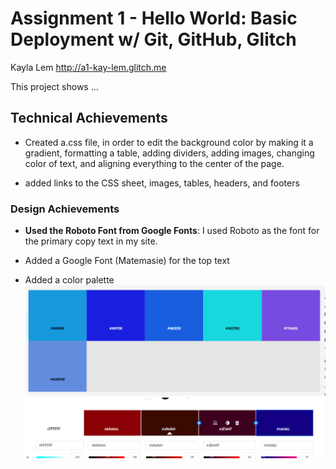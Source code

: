 Assignment 1 - Hello World: Basic Deployment w/ Git, GitHub, Glitch
===

Kayla Lem
http://a1-kay-lem.glitch.me

This project shows ...

## Technical Achievements

- Created a.css file, in order to edit the background color by making it a gradient, formatting a table, adding dividers, adding images, changing color of text, and aligning everything to the center of the page.

- added links to the CSS sheet, images, tables, headers, and footers 



### Design Achievements
- **Used the Roboto Font from Google Fonts**: I used Roboto as the font for the primary copy text in my site.

- Added a Google Font (Matemasie) for the top text
- Added a color palette ![a](colors.png) ![b](colors2.png)
